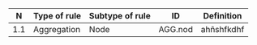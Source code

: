 | N | Type of rule | Subtype of rule | ID | Definition |
| --- | --- | --- | --- | --- |
| 1.1 | Aggregation | Node | AGG.nod | ahñshfkdhf |
